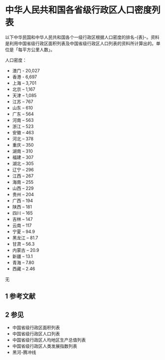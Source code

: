 # 中华人民共和国各省级行政区人口密度列表



以下中华民国和中华人民共和国各个一级行政区根据人口密度的排名-{表}-。资料是利用中国省级行政区面积列表及中国省级行政区人口列表的资料所计算出的。单位是「每平方公里人数」。

人口密度：

* 澳门 - 20,027
* 香港 - 6,697
* 上海 – 3,701
* 北京 – 1,167
* 天津 – 1,085
* 江苏 – 767
* 山东 – 610
* 广东 – 564
* 河南 – 563
* 浙江 – 523
* 安徽 – 463
* 河北 – 378
* 重庆 – 350
* 湖南 – 310
* 福建 – 307
* 湖北 – 305
* 辽宁 – 296
* 江西 – 267
* 海南 – 255
* 山西 – 229
* 贵州 – 204
* 广西 – 194
* 陕西 – 181
* 四川 – 165
* 吉林 – 147
* 云南 – 117
* 宁夏 – 94.9
* 黑龙江 – 81.7
* 甘肃 – 56.3
* 内蒙古 – 20.9
* 新疆 – 13.1
* 青海 – 7.80
* 西藏 – 2.46

无



## 1 参考文献



## 2 参见

* 中国省级行政区面积列表
* 中国省级行政区人口列表
* 中国省级行政区人均地区生产总值列表
* 中国省级行政区人类发展指数列表
* 黑河-腾冲线



